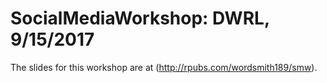 # SocialMediaWorkshop: DWRL, 9/15/2017

The slides for this workshop are at (http://rpubs.com/wordsmith189/smw).
